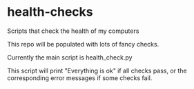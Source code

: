 # health-checks
Scripts that check the health of my computers

This repo will be populated with lots of fancy checks.

Currently the main script is health_check.py

This script will print "Everything is ok" if all checks pass,
or the corresponding error messages if some checks fail.